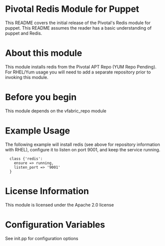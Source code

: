 # Pivotal Redis Module for Puppet

This README covers the initial release of the Pivotal's Redis module for puppet. This README assumes the reader has a basic understanding of puppet and Redis.

# About this module

This module installs redis from the Pivotal APT Repo (YUM Repo Pending). For RHEL/Yum usage you will need to add a separate repository prior to invoking this module.

# Before you begin

This module depends on the vfabric_repo module

# Example Usage

The following example will install redis (see above for repository information with RHEL), configure it to listen on port 9001, and keep the service running. 

```puppet
  class {'redis':
    ensure => running,
    listen_port => '9001'
  }

```

# License Information

This module is licensed under the Apache 2.0 license

# Configuration Variables

See init.pp for configuration options

